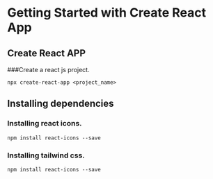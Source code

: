 # Getting Started with Create React App

## Create React APP
###Create a react js project.
```
npx create-react-app <project_name>
```
## Installing dependencies
### Installing react icons.
```
npm install react-icons --save
```
### Installing tailwind css.
```
npm install react-icons --save
```
